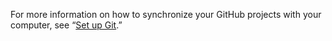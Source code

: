For more information on how to synchronize your GitHub projects with your computer, see “[Set up Git](/get-started/quickstart/set-up-git).”